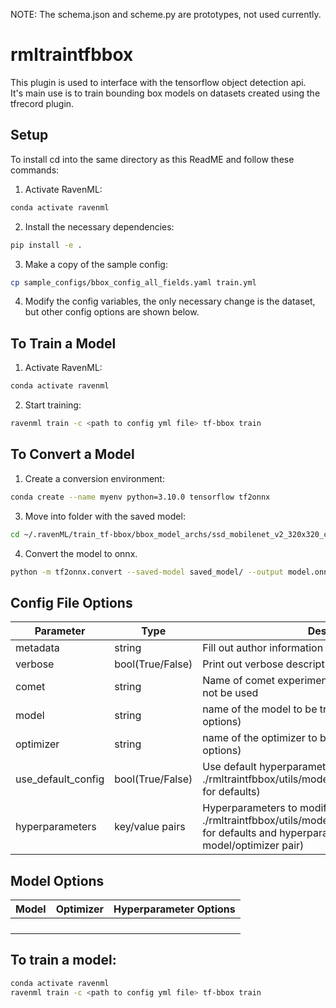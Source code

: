 NOTE: The schema.json and scheme.py are prototypes, not used currently.
# rmltraintfbbox
This plugin is used to interface with the tensorflow object detection api.   
It's main use is to train bounding box models on datasets created using the tfrecord plugin.
## Setup
To install cd into the same directory as this ReadME and follow these commands:
1. Activate RavenML: 
```bash
conda activate ravenml
```

2. Install the necessary dependencies:
```bash
pip install -e .
```

3. Make a copy of the sample config:
```bash
cp sample_configs/bbox_config_all_fields.yaml train.yml
```

4. Modify the config variables, the only necessary change is the dataset, but other config options are shown below.

## To Train a Model

1. Activate RavenML: 
```bash
conda activate ravenml
```

2. Start training:
```bash
ravenml train -c <path to config yml file> tf-bbox train
```

## To Convert a Model

1. Create a conversion environment:
```bash
conda create --name myenv python=3.10.0 tensorflow tf2onnx
```

3. Move into folder with the saved model:
```bash
cd ~/.ravenML/train_tf-bbox/bbox_model_archs/ssd_mobilenet_v2_320x320_coco17_tpu-8
```

4. Convert the model to onnx.
```bash
python -m tf2onnx.convert --saved-model saved_model/ --output model.onnx
```
  
## Config File Options
|Parameter |Type| Description                                                      |
|----------|---|------------------------------------------------------------------|
|metadata  | string|Fill out author information and description of the training      |
|verbose   | bool(True/False) |Print out verbose description of training informatoin       |
|comet     | string | Name of comet experiment. If not specified, comet will not be used               |
|model | string | name of the model to be trained (see table below for options)                                 |
|optimizer | string | name of the optimizer to be used   (see table below for options)                             |
|use_default_config | bool(True/False) | Use default hyperparameters   (see ./rmltraintfbbox/utils/model_defaults/<model_name>.yml for defaults) |
|hyperparameters | key/value pairs | Hyperparameters to modify and their values   (see ./rmltraintfbbox/utils/model_defaults/<model_name>.yml for defaults and hyperparameter options for each model/optimizer pair) |
  
## Model Options
|Model|Optimizer|Hyperparameter Options|
|---|---|---|
||||
||||
||||
||||

## To train a model:
```bash
conda activate ravenml
ravenml train -c <path to config yml file> tf-bbox train
```
